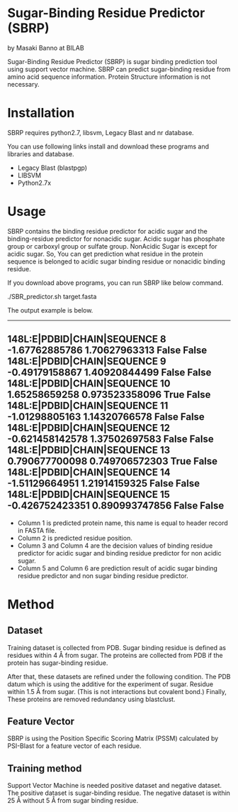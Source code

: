 Sugar-Binding Residue Predictor (SBRP)
=============
by Masaki Banno at BILAB

Sugar-Binding Residue Predictor (SBRP) is sugar binding prediction tool using support vector machine. SBRP can predict sugar-binding residue from amino acid sequence information. Protein Structure information is not necessary.

#  Installation
SBRP requires python2.7, libsvm, Legacy Blast and nr database.

You can use following links install and download these programs and libraries and database.

- Legacy Blast (blastpgp)
- LIBSVM
- Python2.7x

# Usage
SBRP contains the binding residue predictor for acidic sugar and the binding-residue predictor for nonacidic sugar. Acidic sugar has phosphate group or carboxyl group or sulfate group. NonAcidic Sugar is except for acidic sugar. So, You can get prediction what residue in the protein sequence is belonged to acidic sugar binding residue or nonacidic binding residue.
 
If you download above programs, you can run SBRP like below command.

./SBR_predictor.sh target.fasta

The output example is below.

---
148L:E|PDBID|CHAIN|SEQUENCE 8 -1.67762885786 1.70627963313 False False  
148L:E|PDBID|CHAIN|SEQUENCE 9 -0.49179158867 1.40920844499 False False  
148L:E|PDBID|CHAIN|SEQUENCE 10 1.65258659258 0.973523358096 True False  
148L:E|PDBID|CHAIN|SEQUENCE 11 -1.01298805163 1.14320766578 False False  
148L:E|PDBID|CHAIN|SEQUENCE 12 -0.621458142578 1.37502697583 False False  
148L:E|PDBID|CHAIN|SEQUENCE 13 0.790677700098 0.749706572303 True False  
148L:E|PDBID|CHAIN|SEQUENCE 14 -1.51129664951 1.21914159325 False False  
148L:E|PDBID|CHAIN|SEQUENCE 15 -0.426752423351 0.890993747856 False False  
---

- Column 1 is predicted protein name, this name is equal to header record in FASTA file.
- Column 2 is predicted residue position.
- Column 3 and Column 4 are the decision values of binding residue predictor for acidic sugar and binding residue predictor for non acidic sugar.
- Column 5 and Column 6 are prediction result of acidic sugar binding residue predictor and non sugar binding residue predictor.


# Method
## Dataset
Training dataset is collected from PDB. Sugar binding residue is defined as residues within 4 Å from sugar. The proteins are collected from PDB if the protein has sugar-binding residue.
 
After that, these datasets are refined under the following condition.
The PDB datum which is using the additive for the experiment of sugar.
Residue within 1.5 Å from sugar. (This is not interactions but covalent bond.)
Finally, These proteins are removed redundancy using blastclust.

## Feature Vector
SBRP is using the Position Specific Scoring Matrix (PSSM)  calculated by PSI-Blast for a feature vector of each residue.

## Training method
Support Vector Machine is needed positive dataset and negative dataset. The positive dataset is sugar-binding residue. The negative dataset is within 25 Å without 5 Å from sugar binding residue.
 
